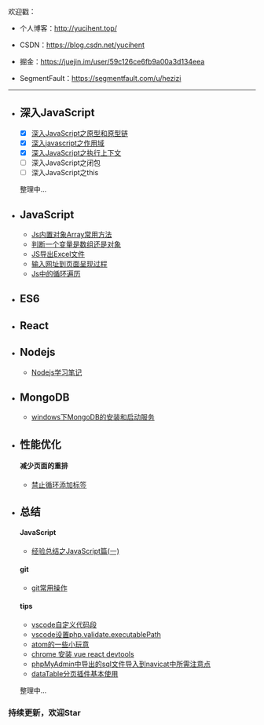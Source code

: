 欢迎戳：

- 个人博客：http://yucihent.top/

- CSDN：https://blog.csdn.net/yucihent

- 掘金：https://juejin.im/user/59c126ce6fb9a00a3d134eea

- SegmentFault：https://segmentfault.com/u/hezizi

---

- ## 深入JavaScript
  - [x] [深入JavaScript之原型和原型链](https://github.com/hezizi/myBlog/issues/1)
  - [x] [深入javascript之作用域](https://github.com/hezizi/myBlog/issues/2)
  - [x] [深入JavaScript之执行上下文](https://github.com/hezizi/myBlog/issues/3)
  - [ ] 深入JavaScript之闭包
  - [ ] 深入JavaScript之this

  整理中...

- ## JavaScript
  - [Js内置对象Array常用方法](https://github.com/hezizi/myBlog/issues/5)
  - [判断一个变量是数组还是对象](https://github.com/hezizi/myBlog/issues/6)
  - [JS导出Excel文件](https://github.com/hezizi/myBlog/issues/12)
  - [输入网址到页面呈现过程](https://github.com/hezizi/myBlog/issues/15)
  - [Js中的循环遍历](https://github.com/hezizi/myBlog/issues/18)
  
- ## ES6

- ## React

- ## Nodejs
  - [Nodejs学习笔记](https://github.com/hezizi/Blog-nodejs)

- ## MongoDB
  - [windows下MongoDB的安装和启动服务](https://github.com/hezizi/myBlog/issues/20)

- ## 性能优化
  #### 减少页面的重排
  - [禁止循环添加标签](https://github.com/hezizi/myBlog/issues/16)

- ## 总结
  #### JavaScript
  - [经验总结之JavaScript篇(一)](https://github.com/hezizi/myBlog/issues/4)

  #### git
  - [git常用操作](https://github.com/hezizi/myBlog/issues/19)

  #### tips
  - [vscode自定义代码段](https://github.com/hezizi/myBlog/issues/7)
  - [vscode设置php.validate.executablePath](https://github.com/hezizi/myBlog/issues/8)
  - [atom的一些小玩意](https://github.com/hezizi/myBlog/issues/13)
  - [chrome 安装 vue react devtools](https://github.com/hezizi/myBlog/issues/14)
  - [phpMyAdmin中导出的sql文件导入到navicat中所需注意点](https://github.com/hezizi/myBlog/issues/9)
  - [dataTable分页插件基本使用](https://github.com/hezizi/myBlog/issues/11)

  整理中...

### 持续更新，欢迎Star
